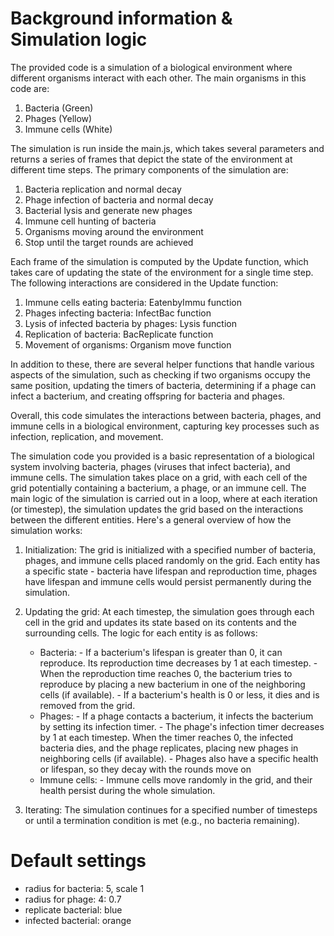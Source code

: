 
# Background information & Simulation logic 

The provided code is a simulation of a biological environment where different organisms interact with each other. The main organisms in this code are:

1. Bacteria (Green)
2. Phages (Yellow)
3. Immune cells (White)

The simulation is run inside the main.js, which takes several parameters and returns a series of frames that depict the state of the environment at different time steps. The primary components of the simulation are:

1. Bacteria replication and normal decay
2. Phage infection of bacteria and normal decay
3. Bacterial lysis and generate new phages
4. Immune cell hunting of bacteria
5. Organisms moving around the environment
6. Stop until the target rounds are achieved

Each frame of the simulation is computed by the Update function, which takes care of updating the state of the environment for a single time step. The following interactions are considered in the Update function:

1. Immune cells eating bacteria: EatenbyImmu function
2. Phages infecting bacteria: InfectBac function
3. Lysis of infected bacteria by phages: Lysis function
4. Replication of bacteria: BacReplicate function
5. Movement of organisms: Organism move function

In addition to these, there are several helper functions that handle various aspects of the simulation, such as checking if two organisms occupy the same position, updating the timers of bacteria, determining if a phage can infect a bacterium, and creating offspring for bacteria and phages.

Overall, this code simulates the interactions between bacteria, phages, and immune cells in a biological environment, capturing key processes such as infection, replication, and movement.


The simulation code you provided is a basic representation of a biological system involving bacteria, phages (viruses that infect bacteria), and immune cells. The simulation takes place on a grid, with each cell of the grid potentially containing a bacterium, a phage, or an immune cell. The main logic of the simulation is carried out in a loop, where at each iteration (or timestep), the simulation updates the grid based on the interactions between the different entities. Here's a general overview of how the simulation works:

1. Initialization: The grid is initialized with a specified number of bacteria, phages, and immune cells placed randomly on the grid. Each entity has a specific state - bacteria have lifespan and reproduction time, phages have lifespan and immune cells would persist permanently during the simulation.
2. Updating the grid: At each timestep, the simulation goes through each cell in the grid and updates its state based on its contents and the surrounding cells. The logic for each entity is as follows:
   -  Bacteria: - If a bacterium's lifespan is greater than 0, it can reproduce. Its reproduction time decreases by 1 at each timestep. - When the reproduction time reaches 0, the bacterium tries to reproduce by placing a new bacterium in one of the neighboring cells (if available). - If a bacterium's health is 0 or less, it dies and is removed from the grid.
   -  Phages: - If a phage contacts a bacterium, it infects the bacterium by setting its infection timer. - The phage's infection timer decreases by 1 at each timestep. When the timer reaches 0, the infected bacteria dies, and the phage replicates, placing new phages in neighboring cells (if available). - Phages also have a specific health or lifespan, so they decay with the rounds move on
   -  Immune cells: - Immune cells move randomly in the grid, and their health persist during the whole simulation.

3. Iterating: The simulation continues for a specified number of timesteps or until a termination condition is met (e.g., no bacteria remaining).

# Default settings

- radius for bacteria: 5, scale 1
- radius for phage: 4: 0.7
- replicate bacterial: blue
- infected bacterial: orange




